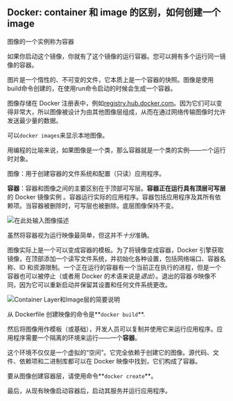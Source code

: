 ## Docker: container 和 image 的区别，如何创建一个image

图像的一个实例称为容器

如果你启动这个镜像，你就有了这个镜像的运行容器。您可以拥有多个运行同一镜像的容器。

图片是一个惰性的、不可变的文件，它本质上是一个容器的快照。图像是使用build命令创建的，在使用run命令启动的时候会生成一个容器。

图像存储在 Docker 注册表中，例如[registry.hub.docker.com](https://registry.hub.docker.com/)。因为它们可以变得非常大，所以图像被设计为由其他图像层组成，从而在通过网络传输图像时允许发送最少量的数据。

可以`docker images`来显示本地图像。



用编程的比喻来说，如果图像是一个类，那么容器就是一个类的实例——一个运行时对象。

图像：用于创建容器的文件系统和配置（只读）应用程序。

**容器**：容器和图像之间的主要区别在于顶部可写层。**容器正在运行具有顶层可写层**的 Docker 镜像实例 。容器运行实际的应用程序。容器包括应用程序及其所有依赖项。当容器被删除时，可写层也被删除。底层图像保持不变。



![在此处输入图像描述](https://i.stack.imgur.com/vGuay.png)

虽然将容器视为运行映像最简单，但这并不*十分*准确。

图像实际上是一个可以变成容器的模板。为了将镜像变成容器，Docker 引擎获取镜像，在顶部添加一个读写文件系统，并初始化各种设置，包括网络端口、容器名称、ID 和资源限制。一个正在运行的容器有一个当前正在执行的进程，但是一个容器也可以被停止（或者用 Docker 的术语来说是*退出*）。退出的容器*与*映像不同，因为它可以重新启动并保留其设置和任何文件系统更改。

![Container Layer和Image层的简要说明](https://phoenixnap.com/kb/wp-content/uploads/2021/04/container-layers.png)



从 Dockerfile 创建映像的命令是**`docker build`**.

然后将图像用作模板（或基础），开发人员可以复制并使用它来运行应用程序。应用程序需要一个隔离的环境来运行——一个**容器**。

这个环境不仅仅是一个虚拟的“空间”。它完全依赖于创建它的图像。源代码、文件、依赖项和二进制库都可以在 Docker 映像中找到，它们构成了容器。

要从图像创建容器层，请使用命令**`docker create`**。

最后，从现有映像启动容器后，启动其服务并运行应用程序。

